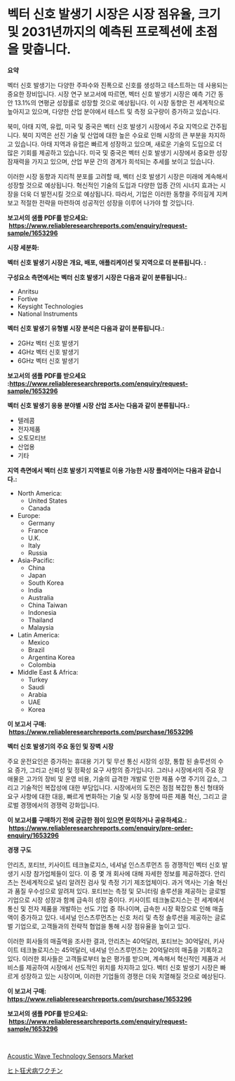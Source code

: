 <p><h1>벡터 신호 발생기 시장은 시장 점유율, 크기 및 2031년까지의 예측된 프로젝션에 초점을 맞춥니다.</h1></p><p><strong>요약</strong></p>
<p><p>벡터 신호 발생기는 다양한 주파수와 진폭으로 신호를 생성하고 테스트하는 데 사용되는 중요한 장비입니다. 시장 연구 보고서에 따르면, 벡터 신호 발생기 시장은 예측 기간 동안 13.1%의 연평균 성장률로 성장할 것으로 예상됩니다. 이 시장 동향은 전 세계적으로 높아지고 있으며, 다양한 산업 분야에서 테스트 및 측정 요구량이 증가하고 있습니다.</p><p>북미, 아태 지역, 유럽, 미국 및 중국은 벡터 신호 발생기 시장에서 주요 지역으로 간주됩니다. 북미 지역은 선진 기술 및 산업에 대한 높은 수요로 인해 시장의 큰 부분을 차지하고 있습니다. 아태 지역과 유럽은 빠르게 성장하고 있으며, 새로운 기술의 도입으로 더 많은 기회를 제공하고 있습니다. 미국 및 중국은 벡터 신호 발생기 시장에서 중요한 성장 잠재력을 가지고 있으며, 산업 부문 간의 경계가 희석되는 추세를 보이고 있습니다.</p><p>이러한 시장 동향과 지리적 분포를 고려할 때, 벡터 신호 발생기 시장은 미래에 계속해서 성장할 것으로 예상됩니다. 혁신적인 기술의 도입과 다양한 업종 간의 시너지 효과는 시장을 더욱 더 발전시킬 것으로 예상됩니다. 따라서, 기업은 이러한 동향을 주의깊게 지켜보고 적절한 전략을 마련하여 성공적인 성장을 이루어 나가야 할 것입니다.</p></p>
<p><strong>보고서의 샘플 PDF를 받으세요: &nbsp;<a href="https://www.reliableresearchreports.com/enquiry/request-sample/1653296">https://www.reliableresearchreports.com/enquiry/request-sample/1653296</a></strong></p>
<p><strong>시장 세분화:</strong></p>
<p><strong> 벡터 신호 발생기 시장은 개요, 배포, 애플리케이션 및 지역으로 더 분류됩니다. :</strong></p>
<p><strong>구성요소 측면에서는 벡터 신호 발생기 시장은 다음과 같이 분류됩니다.:</strong></p>
<p><ul><li>Anritsu</li><li>Fortive</li><li>Keysight Technologies</li><li>National Instruments</li></ul></p>
<p><strong> 벡터 신호 발생기 유형별 시장 분석은 다음과 같이 분류됩니다.:</strong></p>
<p><ul><li>2GHz 벡터 신호 발생기</li><li>4GHz 벡터 신호 발생기</li><li>6GHz 벡터 신호 발생기</li></ul></p>
<p><strong>보고서의 샘플 PDF를 받으세요 :<a href="https://www.reliableresearchreports.com/enquiry/request-sample/1653296">https://www.reliableresearchreports.com/enquiry/request-sample/1653296</a></strong></p>
<p><strong> 벡터 신호 발생기 응용 분야별 시장 산업 조사는 다음과 같이 분류됩니다.:</strong></p>
<p><ul><li>텔레콤</li><li>전자제품</li><li>오토모티브</li><li>산업용</li><li>기타</li></ul></p>
<p><strong>지역 측면에서 벡터 신호 발생기 지역별로 이용 가능한 시장 플레이어는 다음과 같습니다.:</strong></p>
<p><ul>
    <li>
        North America:
        <ul>
            <li>United States</li>
            <li>Canada</li>
        </ul>
    </li>
    <li>
        Europe:
        <ul>
            <li>Germany</li>
            <li>France</li>
            <li>U.K.</li>
            <li>Italy</li>
            <li>Russia</li>
        </ul>
    </li>
    <li>
        Asia-Pacific:
        <ul>
            <li>China</li>
            <li>Japan</li>
            <li>South Korea</li>
            <li>India</li>
            <li>Australia</li>
            <li>China Taiwan</li>
            <li>Indonesia</li>
            <li>Thailand</li>
            <li>Malaysia</li>
        </ul>
    </li>
    <li>
        Latin America:
        <ul>
            <li>Mexico</li>
            <li>Brazil</li>
            <li>Argentina Korea</li>
            <li>Colombia</li>
        </ul>
    </li>
    <li>
        Middle East & Africa:
        <ul>
            <li>Turkey</li>
            <li>Saudi</li>
            <li>Arabia</li>
            <li>UAE</li>
            <li>Korea</li>
        </ul>
    </li>
    </ul></p>
<p><strong>이 보고서 구매: &nbsp;<a href="https://www.reliableresearchreports.com/purchase/1653296">https://www.reliableresearchreports.com/purchase/1653296</a></strong></p>
<p><strong>벡터 신호 발생기의 주요 동인 및 장벽 시장</strong></p>
<p><p>주요 운전요인은 증가하는 휴대용 기기 및 무선 통신 시장의 성장, 통합 된 솔루션의 수요 증가, 그리고 신뢰성 및 정확성 요구 사항의 증가입니다. 그러나 시장에서의 주요 장애물은 고가의 장비 및 운영 비용, 기술의 급격한 개발로 인한 제품 수명 주기의 감소, 그리고 기술적인 복잡성에 대한 부담입니다. 시장에서의 도전은 점점 복잡한 통신 형태와 요구 사항에 대한 대응, 빠르게 변화하는 기술 및 시장 동향에 따른 제품 혁신, 그리고 글로벌 경쟁에서의 경쟁력 강화입니다.</p></p>
<p><strong>이 보고서를 구매하기 전에 궁금한 점이 있으면 문의하거나 공유하세요.: &nbsp;<a href="https://www.reliableresearchreports.com/enquiry/pre-order-enquiry/1653296">https://www.reliableresearchreports.com/enquiry/pre-order-enquiry/1653296</a></strong></p>
<p><strong>경쟁 구도</strong></p>
<p><p>안리츠, 포티브, 키사이트 테크놀로지스, 네셔널 인스츠루먼츠 등 경쟁적인 벡터 신호 발생기 시장 참가업체들이 있다. 이 중 몇 개 회사에 대해 자세한 정보를 제공하겠다. 안리츠는 전세계적으로 널리 알려진 검사 및 측정 기기 제조업체이다. 과거 역사는 기술 혁신과 품질 우수성으로 알려져 있다. 포티브는 측정 및 모니터링 솔루션을 제공하는 글로벌 기업으로 시장 성장과 함께 급속히 성장 중이다. 키사이트 테크놀로지스는 전 세계에서 통신 및 전자 제품을 개발하는 선도 기업 중 하나이며, 급속한 시장 확장으로 인해 매출액이 증가하고 있다. 네셔널 인스츠루먼츠는 신호 처리 및 측정 솔루션을 제공하는 글로벌 기업으로, 고객들과의 전략적 협업을 통해 시장 점유율을 높이고 있다.</p><p>이러한 회사들의 매출액을 조사한 결과, 안리츠는 40억달러, 포티브는 30억달러, 키사이트 테크놀로지스는 45억달러, 네셔널 인스츠루먼츠는 20억달러의 매출을 기록하고 있다. 이러한 회사들은 고객들로부터 높은 평가를 받으며, 계속해서 혁신적인 제품과 서비스를 제공하여 시장에서 선도적인 위치를 차지하고 있다. 벡터 신호 발생기 시장은 빠르게 성장하고 있는 시장이며, 이러한 기업들의 경쟁은 더욱 치열해질 것으로 예상된다.</p></p>
<p><strong>이 보고서 구매: &nbsp; <a href="https://www.reliableresearchreports.com/purchase/1653296">https://www.reliableresearchreports.com/purchase/1653296</a></strong></p>
<p><strong>보고서의 샘플 PDF를 받으세요: &nbsp;<a href="https://www.reliableresearchreports.com/enquiry/request-sample/1653296">https://www.reliableresearchreports.com/enquiry/request-sample/1653296</a></strong><strong></strong></p>
<p>&nbsp;</p>
<p><p><a href="https://github.com/RickHolmes3/Market-Research-Report-List-4/blob/main/acoustic-wave-technology-sensors-market.md">Acoustic Wave Technology Sensors Market</a></p><p><a href="https://github.com/zekaoe592392/Market-Research-Report-List-1/blob/main/186308711636.md">ヒト狂犬病ワクチン</a></p></p>